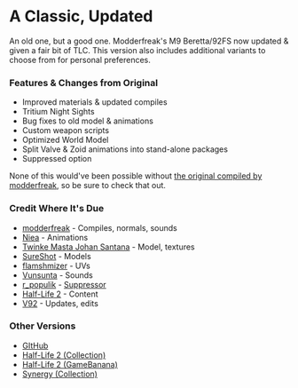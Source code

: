 # A Classic, Updated
An old one, but a good one. Modderfreak's M9 Beretta/92FS now updated & given a fair bit of TLC. This version also includes additional variants to choose from for personal preferences.

### Features & Changes from Original

* Improved materials & updated compiles
* Tritium Night Sights
* Bug fixes to old model & animations
* Custom weapon scripts
* Optimized World Model
* Split Valve & Zoid animations into stand-alone packages
* Suppressed option

None of this would've been possible without [the original compiled by modderfreak](https://gamebanana.com/mods/181199), so be sure to check that out.

### Credit Where It's Due
* [modderfreak](https://gamebanana.com/members/49955) - Compiles, normals, sounds
* [Niea](https://gamebanana.com/members/142456) - Animations
* [Twinke Masta Johan Santana](https://gamebanana.com/members/614054) - Model, textures
* [SureShot](https://gamebanana.com/members/13289) - Models
* [flamshmizer](https://gamebanana.com/members/46023) - UVs
* [Vunsunta](https://gamebanana.com/members/1317343) - Sounds
* [r_populik](https://gamebanana.com/members/1350051) - [Suppressor](https://gamebanana.com/models/3664)
* [Half-Life 2](https://store.steampowered.com/app/220/) - Content
* [V92](https://steamcommunity.com/profiles/76561197998218505) - Updates, edits
 
### Other Versions
* [GItHub](https://github.com/ReverendV92/pistol-92fs)
* [Half-Life 2 (Collection)](https://steamcommunity.com/sharedfiles/filedetails/?id=3412060559)
* [Half-Life 2 (GameBanana)](https://gamebanana.com/mods/181146)
* [Synergy (Collection)](https://steamcommunity.com/sharedfiles/filedetails/?id=2127495544)
